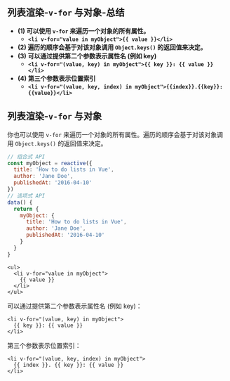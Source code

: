 ## 列表渲染-`v-for` 与对象-总结

- **(1) 可以使用 `v-for` 来遍历一个对象的所有属性。**
  - **`<li v-for="value in myObject">{{ value }}</li>`**
- **(2) 遍历的顺序会基于对该对象调用 `Object.keys()` 的返回值来决定。**
- **(3) 可以通过提供第二个参数表示属性名 (例如 key)**
  - **`<li v-for="(value, key) in myObject">{{ key }}: {{ value }}</li>`**
- **(4) 第三个参数表示位置索引**
  - **`<li v-for="(value, key, index) in myObject">{{index}}.{{key}}:{{value}}</li>`**

## 列表渲染-`v-for` 与对象

你也可以使用 `v-for` 来遍历一个对象的所有属性。遍历的顺序会基于对该对象调用 `Object.keys()` 的返回值来决定。

```js
// 组合式 API
const myObject = reactive({
  title: 'How to do lists in Vue',
  author: 'Jane Doe',
  publishedAt: '2016-04-10'
})
// 选项式 API
data() {
  return {
    myObject: {
      title: 'How to do lists in Vue',
      author: 'Jane Doe',
      publishedAt: '2016-04-10'
    }
  }
}
```

```vue-html
<ul>
  <li v-for="value in myObject">
    {{ value }}
  </li>
</ul>
```

可以通过提供第二个参数表示属性名 (例如 key)：

```vue-html
<li v-for="(value, key) in myObject">
  {{ key }}: {{ value }}
</li>
```

第三个参数表示位置索引：

```vue-html
<li v-for="(value, key, index) in myObject">
  {{ index }}. {{ key }}: {{ value }}
</li>
```
